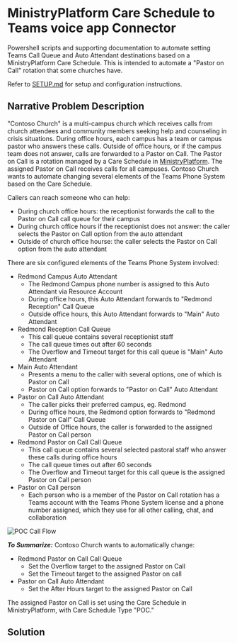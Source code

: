 # MinistryPlatform Care Schedule to Teams voice app Connector
Powershell scripts and supporting documentation to automate setting Teams Call Queue and Auto Attendant destinations based on a MinistryPlatform Care Schedule. This is intended to automate a "Pastor on Call" rotation that some churches have.

Refer to [SETUP.md](setup/SETUP.md) for setup and configuration instructions.

## Narrative Problem Description
"Contoso Church" is a multi-campus church which receives calls from church attendees and community members seeking help and counseling in crisis situations. During office hours, each campus has a team or campus pastor who answers these calls. Outside of office hours, or if the campus team does not answer, calls are forwarded to a Pastor on Call. The Pastor on Call is a rotation managed by a Care Schedule in [MinistryPlatform](https://www.ministryplatform.com/home). The assigned Pastor on Call receives calls for all campuses. Contoso Church wants to automate changing several elements of the Teams Phone System based on the Care Schedule.

Callers can reach someone who can help:
- During church office hours: the receptionist forwards the call to the Pastor on Call call queue for their campus
- During church office hours if the receptionist does not answer: the caller selects the Pastor on Call option from the auto attendant
- Outside of church office hourse: the caller selects the Pastor on Call option from the auto attendant

There are six configured elements of the Teams Phone System involved:
- Redmond Campus Auto Attendant
  - The Redmond Campus phone number is assigned to this Auto Attendant via Resource Account
  - During office hours, this Auto Attendant forwards to "Redmond Reception" Call Queue
  - Outside office hours, this Auto Attendant forwards to "Main" Auto Attendant
- Redmond Reception Call Queue
  - This call queue contains several receptionist staff
  - The call queue times out after 60 seconds
  - The Overflow and Timeout target for this call queue is "Main" Auto Attendant
- Main Auto Attendant
  - Presents a menu to the caller with several options, one of which is Pastor on Call
  - Pastor on Call option forwards to "Pastor on Call" Auto Attendant
- Pastor on Call Auto Attendant
  - The caller picks their preferred campus, eg. Redmond
  - During office hours, the Redmond option forwards to "Redmond Pastor on Call" Call Queue
  - Outside of Office hours, the caller is forwarded to the assigned Pastor on Call person
- Redmond Pastor on Call Call Queue
  - This call queue contains several selected pastoral staff who answer these calls during office hours
  - The call queue times out after 60 seconds
  - The Overflow and Timeout target for this call queue is the assigned Pastor on Call person
- Pastor on Call person
  - Each person who is a member of the Pastor on Call rotation has a Teams account with the Teams Phone System license and a phone number assigned, which they use for all other calling, chat, and collaboration

![POC Call Flow](https://user-images.githubusercontent.com/6819003/172669296-3aa83bb4-c18a-4b25-970f-8b71c7ac382a.png)

***To Summarize:*** Contoso Church wants to automatically change:
- Redmond Pastor on Call Call Queue
  - Set the Overflow target to the assigned Pastor on Call
  - Set the Timeout target to the assigned Pastor on call
- Pastor on Call Auto Attendant
  - Set the After Hours target to the assigned Pastor on Call

The assigned Pastor on Call is set using the Care Schedule in MinistryPlatform, with Care Schedule Type "POC."

## Solution
